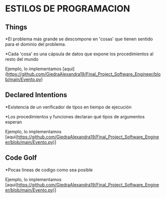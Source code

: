 # ESTILOS DE PROGRAMACION

## Things

*El problema más grande se descompone en 'cosas' que tienen sentido para el dominio del problema.

*Cada 'cosa' es una cápsula de datos que expone los procedimientos al resto del mundo

Ejemplo, lo implementamos [aqui] (https://github.com/GiedraAlexandra19/Final_Project_Software_Engineer/blob/main/Evento.py)


## Declared Intentions

*Existencia de un verificador de tipos en tiempo de ejecución

*Los procedimientos y funciones declaran qué tipos de argumentos esperan

Ejemplo, lo implementamos [aqui(https://github.com/GiedraAlexandra19/Final_Project_Software_Engineer/blob/main/Evento.py)]

## Code Golf

*Pocas lineas de codigo como sea posible

Ejemplo, lo implementamos [aqui(https://github.com/GiedraAlexandra19/Final_Project_Software_Engineer/blob/main/Evento.py)]

